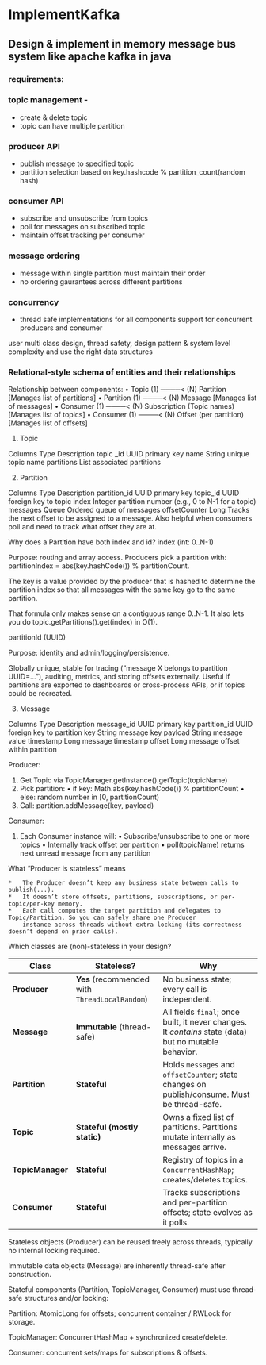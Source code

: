 # ImplementKafka

## Design & implement in memory message bus system like apache kafka in java

### requirements:

### topic management -
- create & delete topic
- topic can have multiple partition

### producer API
- publish message to specified topic
- partition selection based on key.hashcode % partition_count(random hash)

### consumer API
- subscribe and unsubscribe  from topics
- poll for messages on subscribed topic
- maintain offset tracking per consumer

### message ordering

- message within single partition must maintain their order
- no ordering gaurantees across different partitions

### concurrency
- thread safe implementations for all components
  support for concurrent producers and consumer

user multi class design, thread safety, design pattern & system level complexity
and use the right data structures


### Relational-style schema of entities and their relationships

Relationship between components:
•	Topic (1) ────< (N) Partition   [Manages list of partitions]
•	Partition (1) ────< (N) Message     [Manages list of messages]
•	Consumer (1) ────< (N) Subscription (Topic names)   [Manages list of topics]
•	Consumer (1) ────< (N) Offset (per partition)   [Manages list of offsets]



1. Topic

Columns         Type            Description
topic _id       UUID            primary key
name            String          unique topic name
partitions      List            associated partitions


2. Partition

Columns         Type            Description
partition_id    UUID            primary key
topic_id        UUID            foreign key to topic
index           Integer         partition number (e.g., 0 to N-1 for a topic)
messages        Queue           Ordered queue of messages
offsetCounter   Long            Tracks the next offset to be assigned to a message.
Also helpful when consumers poll and need to track
what offset they are at.

Why does a Partition have both index and id?
index (int: 0..N-1)

Purpose: routing and array access.
Producers pick a partition with: partitionIndex = abs(key.hashCode()) % partitionCount.

The key is a value provided by the producer that is hashed to determine the partition index
so that all messages with the same key go to the same partition.

That formula only makes sense on a contiguous range 0..N-1.
It also lets you do topic.getPartitions().get(index) in O(1).

partitionId (UUID)

Purpose: identity and admin/logging/persistence.

Globally unique, stable for tracing (“message X belongs to partition UUID=...”), auditing, metrics, and storing
offsets externally.
Useful if partitions are exported to dashboards or cross-process APIs, or if topics could be recreated.


3. Message

Columns         Type            Description
message_id      UUID            primary key
partition_id    UUID            foreign key to partition
key             String          message key
payload         String          message value
timestamp       Long            message timestamp
offset          Long            message offset within partition


Producer:

1.  Get Topic via TopicManager.getInstance().getTopic(topicName)
2.	Pick partition:
      •	if key: Math.abs(key.hashCode()) % partitionCount
      •	else: random number in [0, partitionCount)
3.	Call: partition.addMessage(key, payload)

Consumer:

1.  Each Consumer instance will:
    •	Subscribe/unsubscribe to one or more topics
    •	Internally track offset per partition
    •	poll(topicName) returns next unread message from any partition


What “Producer is stateless” means

    *   The Producer doesn’t keep any business state between calls to publish(...).
    *   It doesn’t store offsets, partitions, subscriptions, or per-topic/per-key memory.
    *   Each call computes the target partition and delegates to Topic/Partition. So you can safely share one Producer
        instance across threads without extra locking (its correctness doesn’t depend on prior calls).


Which classes are (non)-stateless in your design?

| Class            | Stateless?                                     | Why                                                                                                   |
| ---------------- | ---------------------------------------------- | ----------------------------------------------------------------------------------------------------- |
| **Producer**     | **Yes** (recommended with `ThreadLocalRandom`) | No business state; every call is independent.                                                         |
| **Message**      | **Immutable** (thread-safe)                    | All fields `final`; once built, it never changes. It *contains* state (data) but no mutable behavior. |
| **Partition**    | **Stateful**                                   | Holds `messages` and `offsetCounter`; state changes on publish/consume. Must be thread-safe.          |
| **Topic**        | **Stateful (mostly static)**                   | Owns a fixed list of partitions. Partitions mutate internally as messages arrive.                     |
| **TopicManager** | **Stateful**                                   | Registry of topics in a `ConcurrentHashMap`; creates/deletes topics.                                  |
| **Consumer**     | **Stateful**                                   | Tracks subscriptions and per-partition offsets; state evolves as it polls.                            |


Stateless objects (Producer) can be reused freely across threads, typically no internal locking required.

Immutable data objects (Message) are inherently thread-safe after construction.

Stateful components (Partition, TopicManager, Consumer) must use thread-safe structures and/or locking:

Partition: AtomicLong for offsets; concurrent container / RWLock for storage.

TopicManager: ConcurrentHashMap + synchronized create/delete.

Consumer: concurrent sets/maps for subscriptions & offsets.
